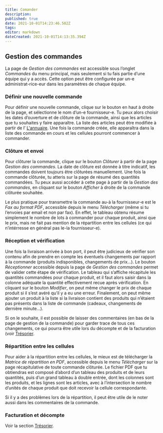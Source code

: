 ```yaml
---
title: Comander
description: 
published: true
date: 2021-10-01T14:23:46.502Z
tags: 
editor: markdown
dateCreated: 2021-10-01T14:13:35.394Z
---
```


## Gestion des commandes
La page de *Gestion des commandes* est accessible sous l’onglet *Commandes* du menu principal, mais seulement si tu fais partie d’une équipe qui y a accès. Cette option peut être configurée par un-e administrat-rice-eur dans les paramètres de chaque équipe.

### Définir une nouvelle commande
Pour définir une nouvelle commande, clique sur le bouton en haut à droite de la page, et sélectionne le nom d’un-e fournisseur-e. Tu peux alors choisir les dates d’ouverture et de clôture de la commande, ainsi que les articles que tu souhaites y faire apparaître. La liste des articles peut être modifiée à partir de l’ [L'annuaire](produits). Une fois la commande créée, elle apparaîtra dans la liste des commande en cours et les cellules pourront commencer à commander.

### Clôture et envoi
Pour clôturer la commande, clique sur le bouton *Clôturer* à partir de la page *Gestion des commandes*. La date de clôture est donnée à titre indicatif, les commandes doivent toujours être clôturées manuellement. Une fois la commande clôturée, tu atteris sur la page de résumé des quantités commandées. Tu peux aussi accéder à cette page à partir de la *Gestion des commandes*, en cliquant sur le bouton *Afficher* à droite de la commande clôturée souhaitée.

Le plus pratique pour transmettre la commande au-à la fournisseur-e est le *Fax au format PDF*, accessible depuis le menu *Télécharger* (même si tu l’envoies par email et non par fax). En effet, le tableau obtenu résume simplement le nombre de lots à commander pour chaque produit, ainsi que le prix, mais ne fait pas mention de la répartition entre les cellules (ce qui n’intérresse en général pas le-la fournisseur-e).

### Réception et vérification
Une fois la livraison arrivée à bon port, il peut être judicieux de vérifier son contenu afin de prendre en compte les éventuels changements par rapport à la commande (produits indisponibles, changements de prix...). Le bouton *Réceptionner* accessible depuis la page de *Gestion des commandes* permet de valider cette étape de vérification. Le tableau qui s’affiche récapitule les quantités commandées pour chaque produit, et il faut alors saisir dans la colonne adéquate la quantité effectivement recue après vérification. En cliquant sur le bouton *Modifier*, on peut même changer le prix de chaque produit si il s’est avéré qu’il y a eu une erreur. Finalement, on peut même ajouter un produit à la liste si la livraison contient des produits qui n’étaient pas présents dans la liste de commande (cadeaux, changements de dernière minute...).

Si on le souhaite, il est possible de laisser des commentaires (en bas de la page de gestion de la commande) pour garder trace de tous ces changements, ce qui pourra être utile lors du décompte et de la facturation (voir [Trésorier](tresorerie).

### Répartition entre les cellules
Pour aider à la répartition entre les cellules, le mieux est de télécharger la *Matrice de répartition en PDF*, accessible depuis le menu *Télécharger* sur la page récapitulative de toute commande clôturée. Le fichier PDF que tu obtiendras est composé d’abord d’un tableau des produits et de leurs quantités, puis d’un grand tableau à double entrée, dont les colonnes sont les produits, et les lignes sont les articles, avec à l’intersection le nombre d’unités de chaque produit que doit recevoir la cellule correspondante.

Si il y a des problèmes lors de la répartition, il peut être utile de le noter aussi dans les commentaires de la commande.

### Facturation et décompte

Voir la section [Trésorier](tresorerie).